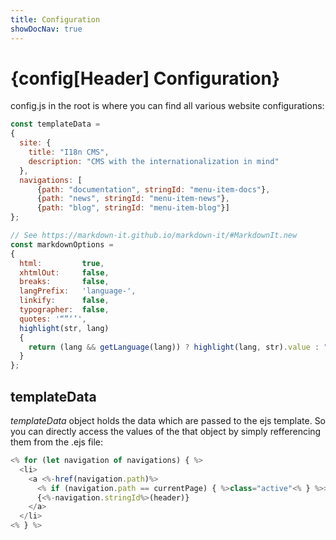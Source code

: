 ```yaml
---
title: Configuration
showDocNav: true
---
```


# {config[Header] Configuration}

config.js in the root is where you can find all various website configurations:

```javascript
const templateData =
{
  site: {
    title: "I18n CMS",
    description: "CMS with the internationalization in mind"
  },
  navigations: [
      {path: "documentation", stringId: "menu-item-docs"},
      {path: "news", stringId: "menu-item-news"},
      {path: "blog", stringId: "menu-item-blog"}]
};

// See https://markdown-it.github.io/markdown-it/#MarkdownIt.new
const markdownOptions =
{
  html:         true,
  xhtmlOut:     false,
  breaks:       false,
  langPrefix:   'language-',
  linkify:      false,
  typographer:  false,
  quotes: '“”‘’',
  highlight(str, lang)
  {
    return (lang && getLanguage(lang)) ? highlight(lang, str).value : "";
  }
};
```

## templateData

*templateData* object holds the data which are passed to the ejs template. So you
can directly access the values of the that object by simply refferencing them from the .ejs file:

```javascript
<% for (let navigation of navigations) { %>
  <li>
    <a <%-href(navigation.path)%>
      <% if (navigation.path == currentPage) { %>class="active"<% } %>>
      {<%-navigation.stringId%>(header)}
    </a>
  </li>
<% } %>
```


